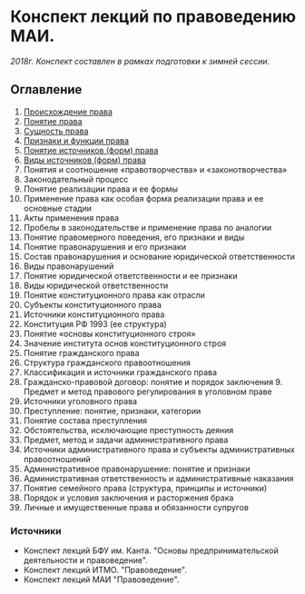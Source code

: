 # Конспект лекций по правоведению МАИ.

*2018г. Конспект составлен в рамках подготовки к зимней сессии.*

## Оглавление

1. [Происхождение права](01.md)
2. [Понятие права](02.md)
3. [Сущность права](03.md)
4. [Признаки и функции права](04.md)
5. [Понятие источников (форм) права](05.md)
6. [Виды источников (форм) права](06.md)
7. Понятия и соотношение «правотворчества» и «законотворчества»
8. Законодательный процесс
9. Понятие реализации права и ее формы
10. Применение права как особая форма реализации права и ее основные стадии
11. Акты применения права
12. Пробелы в законодательстве и применение права по аналогии
13. Понятие правомерного поведения, его признаки и виды
14. Понятие правонарушения и его признаки
15. Состав правонарушения и основание юридической ответственности
16. Виды правонарушений
17. Понятие юридической ответственности и ее признаки
18. Виды юридической ответственности
19. Понятие конституционного права как отрасли
20. Субъекты конституционного права
21. Источники конституционного права
22. Конституция РФ 1993 (ее структура)
23. Понятие «основы конституционного строя»
24. Значение института основ конституционного строя
25. Понятие гражданского права
26. Структура гражданского правоотношения
27. Классификация и источники гражданского права
28. Гражданско-правовой договор: понятие и порядок заключения
	9. Предмет и метод правового регулирования в	уголовном праве
30. Источники уголовного права
31. Преступление: понятие, признаки, категории
32. Понятие состава преступления
33. Обстоятельства, исключающие преступность деяния
34. Предмет, метод и задачи административного права
35. Источники административного права и субъекты административных правоотношений
36. Административное правонарушение: понятие и признаки
37. Административная ответственность и административные наказания
38. Понятие семейного права (структура, принципы и источники)
39. Порядок и условия заключения и расторжения брака
40. Личные и имущественные права и обязанности супругов

### Источники

- Конспект лекций БФУ им. Канта. "Основы предпринимательской деятельности и правоведение".
- Конспект лекций ИТМО. "Правоведение".
- Конспект лекций МАИ "Правоведение".
